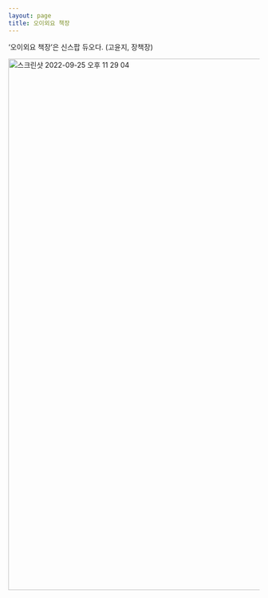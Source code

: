 ```yaml
---
layout: page
title: 오이외요 책장
---
```


‘오이외요 책장’은 신스팝 듀오다. (고윤지, 장책장)

<img width="1065" alt="스크린샷 2022-09-25 오후 11 29 04" src="https://user-images.githubusercontent.com/81041256/192148943-72db4fba-a8c8-4d4a-9ffb-14b3044f9fa0.png">

